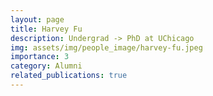 ```yaml
---
layout: page
title: Harvey Fu
description: Undergrad -> PhD at UChicago
img: assets/img/people_image/harvey-fu.jpeg
importance: 3
category: Alumni
related_publications: true
---
```


